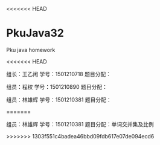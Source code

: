 ﻿<<<<<<< HEAD
# PkuJava32
Pku java homework
<html>
<<<<<<< HEAD
<p>组长：王乙闲  学号：1501210718  题目分配：</p>
<p>组员：程权    学号：1501210890  题目分配：</p>
<p>组员：林雄辉  学号：1501210381  题目分配：</p>
</html>
=======
<p>组员：林雄辉  学号：1501210381  题目分配：单词交并集及比例</p>
>>>>>>> 1303f551c4badea46bbd09fdb617e07de094ecd6

